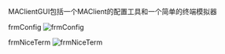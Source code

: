 MAClientGUI包括一个MAClient的配置工具和一个简单的终端模拟器

frmConfig
![frmConfig](http://ww1.sinaimg.cn/large/436919cbjw1eet6z0leiyj20n30ku78u.jpg)

frmNiceTerm
![frmNiceTerm](http://ww3.sinaimg.cn/large/436919cbjw1eet72g7sp2j20mj0fkwi3.jpg)